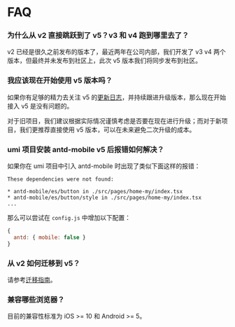 # FAQ

### 为什么从 v2 直接跳跃到了 v5？v3 和 v4 跑到哪里去了？

v2 已经是很久之前发布的版本了，最近两年在公司内部，我们开发了 v3 v4 两个版本，但最终并未发布到社区上，此次 v5 版本我们将同步发布到社区。

### 我应该现在开始使用 v5 版本吗？

如果你有足够的精力去关注 v5 的[更新日志](https://github.com/ant-design/ant-design-mobile/releases)，并持续跟进升级版本，那么现在开始接入 v5 是没有问题的。

对于旧项目，我们建议根据实际情况谨慎考虑是否要在现在进行升级；而对于新项目，我们更推荐直接使用 v5 版本，可以在未来避免二次升级的成本。

### umi 项目安装 antd-mobile v5 后报错如何解决？

如果你在 umi 项目中引入 antd-mobile 时出现了类似下面这样的报错：

```
These dependencies were not found:

* antd-mobile/es/button in ./src/pages/home-my/index.tsx
* antd-mobile/es/button/style in ./src/pages/home-my/index.tsx
...
```

那么可以尝试在 `config.js` 中增加以下配置：

```js
{
  antd: { mobile: false }
}
```

### 从 v2 如何迁移到 v5？

请参考[迁移指南](./migration)。

### 兼容哪些浏览器？

目前的兼容性标准为 iOS >= 10 和 Android >= 5。
